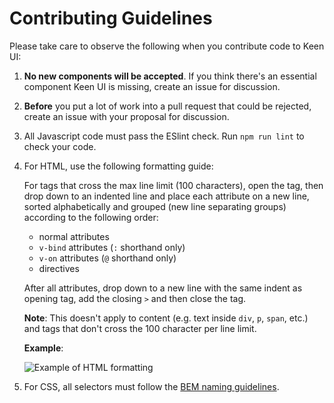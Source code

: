 # Contributing Guidelines

Please take care to observe the following when you contribute code to Keen UI:

1. **No new components will be accepted**. If you think there's an essential component Keen UI is missing, create an issue for discussion.

2. **Before** you put a lot of work into a pull request that could be rejected, create an issue with your proposal for discussion.

3. All Javascript code must pass the ESlint check. Run `npm run lint` to check your code.

4. For HTML, use the following formatting guide:

    For tags that cross the max line limit (100 characters), open the tag, then drop down to an indented line and place each attribute on a new line, sorted alphabetically and grouped (new line separating groups) according to the following order:

    - normal attributes
    - `v-bind` attributes (`:` shorthand only)
    - `v-on` attributes (`@` shorthand only)
    - directives

    After all attributes, drop down to a new line with the same indent as opening tag, add the closing `>` and then close the tag.

    **Note**: This doesn't apply to content (e.g. text inside `div`, `p`, `span`, etc.) and tags that don't cross the 100 character per line limit.

    **Example**:

    ![Example of HTML formatting](https://i.imgur.com/8v4vkRK.png)

5. For CSS, all selectors must follow the [BEM naming guidelines](http://getbem.com/naming/).
